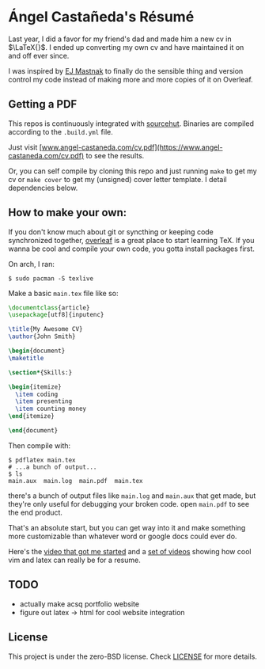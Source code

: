 # Ángel Castañeda's Résumé

Last year, I did a favor for my friend's dad and made him a new cv in
$\LaTeX{}$. I ended up converting my own cv and have maintained it on and off
ever since.

I was inspired by [EJ Mastnak](https://www.ejmastnak.com) to finally do the
sensible thing and version control my code instead of making more and more
copies of it on Overleaf.

## Getting a PDF

This repos is continuously integrated with
[sourcehut](https://sr.ht/~acsqdotme/cv). Binaries are compiled according to
the `.build.yml` file.

Just visit
[www.angel-castaneda.com/cv.pdf](https://www.angel-castaneda.com/cv.pdf)
to see the results.

Or, you can self compile by cloning this repo and just running `make` to get my
cv or `make cover` to get my (unsigned) cover letter template. I detail
dependencies below.

## How to make your own:

If you don't know much about git or syncthing or keeping code synchronized
together, [overleaf](https://overleaf.com) is a great place to start learning
TeX. If you wanna be cool and compile your own code, you gotta install packages
first.

On arch, I ran:

```console
$ sudo pacman -S texlive
```

Make a basic `main.tex` file like so:

```latex
\documentclass{article}
\usepackage[utf8]{inputenc}

\title{My Awesome CV}
\author{John Smith}

\begin{document}
\maketitle

\section*{Skills:}

\begin{itemize}
  \item coding
  \item presenting
  \item counting money
\end{itemize}

\end{document}
```

Then compile with:

```console
$ pdflatex main.tex
# ...a bunch of output...
$ ls
main.aux  main.log  main.pdf  main.tex
```

there's a bunch of output files like `main.log` and `main.aux` that get made,
but they're only useful for debugging your broken code. open `main.pdf` to see
the end product.

That's an absolute start, but you can get way into it and make something more
customizable than whatever word or google docs could ever do.

Here's the [video that got me started](https://youtu.be/kMPCdUSsITE) and a
[set of videos](https://youtu.be/VjsX4tznW40) showing how cool vim and latex
can really be for a resume.

## TODO

* actually make acsq portfolio website
* figure out latex -> html for cool website integration

## License

This project is under the zero-BSD license. Check [LICENSE](./LICENSE) for more
details.
